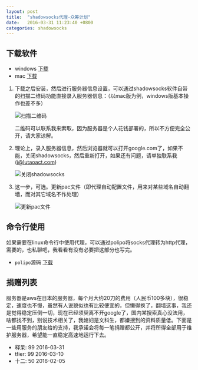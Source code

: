 ```yaml
---
layout: post
title:  "shadowsocks代理-众筹计划"
date:   2016-03-31 11:23:40 +0800
categories: shadowsocks
---
```


## 下载软件
* windows
[下载][download-shadowsocks-windows]
* mac
[下载][download-shadowsocks-mac]

1. 下载之后安装，然后进行服务器信息设置，可以通过shadowsocks软件自带的扫描二维码功能直接录入服务器信息：（以mac版为例，windows版基本操作也差不多）

    ![扫描二维码][scan-qrcode-qn]

    二维码可以联系我来索取，因为服务器是个人花钱部署的，所以不方便完全公开，请大家谅解。

2. 理论上，录入服务器信息，然后浏览器就可以打开google.com了，如果不能，关闭shadowsocks，然后重新打开，如果还有问题，请单独联系我([i@lutaoact.com](mailto:i@lutaoact.com))

    ![关闭shadowsocks][close-shadowsocks-qn]

3. 这一步，可选。更新pac文件（即代理自动配置文件，用来对某些域名自动翻墙，而对其它域名不作处理）

    ![更新pac文件][update-pac-qn]

## 命令行使用
如果需要在linux命令行中使用代理，可以通过polipo将socks代理转为http代理，需要的，也私聊吧，我看看有没有必要把这部分也写完。

* `polipo`源码 [下载][download-polipo-linux]

## 捐赠列表
服务器是aws在日本的服务器，每个月大约20刀的费用（人民币100多块），很稳定，速度也不慢，虽然有人说貌似也有比较便宜的，但懒得换了，翻墙这事，我还是觉得稳定压倒一切，现在已经须臾离不开google了，国内某搜索真心没法用，啥都找不到，别说技术相关了，我媳妇是文科生，都嫌搜到的资料质量低。下面是一些用服务的朋友给的支持，我承诺会将每一笔捐赠都公开，并将所得全部用于维护服务器，希望能一直稳定高速地运行下去。

* 释呆: 99 2016-03-31
* tfier: 99 2016-03-10
* 十二: 50  2016-02-05

[download-shadowsocks-windows]: http://7xsgzh.com1.z0.glb.clouddn.com/Shadowsocks.exe
[download-shadowsocks-mac]: http://7xsgzh.com1.z0.glb.clouddn.com/ShadowsocksX-2.6.3.dmg
[scan-qrcode-qn]: http://7xsgzh.com1.z0.glb.clouddn.com/img%2Fscan-qrcode.png
[update-pac-qn]: http://7xsgzh.com1.z0.glb.clouddn.com/img%2Fupdate-pac.jpg
[close-shadowsocks-qn]: http://7xsgzh.com1.z0.glb.clouddn.com/img/3.png
[download-polipo-linux]: http://www.pps.univ-paris-diderot.fr/~jch/software/files/polipo/polipo-1.1.1.tar.gz
